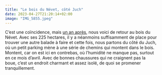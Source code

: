```yaml
---
title: "Le bois du Névet, côté Juch"
date: 2023-04-27T21:20:14+02:00
image: "IMG_5855.jpeg"
---
```


C’est une coïncidence, mais [un an après](https://nicolasfurno.fr/photo/bois-nevet-cote-locronan/), nous voici de retour au bois du Névet. Avec ses 225 hectares, il y a néanmoins suffisamment de place pour trouver une autre balade à faire et cette fois, nous partons du côté du Juch, où un petit parking mène à une série de chemins qui montent dans le bois. Montent, car on est ici en contrebas, où l’humidité ne manque pas, surtout en ce mois d’avril. Avec de bonnes chaussures qui ne craignent pas la boue, c’est un endroit charmant et assez isolé, de quoi se promener tranquillement.
